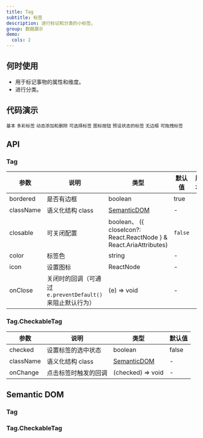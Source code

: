 ```yaml
---
title: Tag
subtitle: 标签
description: 进行标记和分类的小标签。
group: 数据展示
demo:
  cols: 2
---
```


## 何时使用

- 用于标记事物的属性和维度。
- 进行分类。

## 代码演示

<!-- prettier-ignore -->
<code src="./demo/basic.tsx">基本</code>
<code src="./demo/colorful.tsx">多彩标签</code>
<code src="./demo/control.tsx">动态添加和删除</code>
<code src="./demo/checkable.tsx">可选择标签</code>
<code src="./demo/icon.tsx">图标按钮</code>
<code src="./demo/status.tsx">预设状态的标签</code>
<code src="./demo/borderless.tsx">无边框</code>
<code src="./demo/draggable.tsx">可拖拽标签</code>

## API

### Tag

| 参数 | 说明 | 类型 | 默认值 | 版本 |
| --- | --- | --- | --- | --- |
| bordered | 是否有边框 | boolean | true |  |
| className | 语义化结构 class | [SemanticDOM](#tag-1) | - |  |
| closable | 可关闭配置 | boolean、 ({ closeIcon?: React.ReactNode } & React.AriaAttributes) | `false` |  |
| color | 标签色 | string | - |  |
| icon | 设置图标 | ReactNode | - |  |
| onClose | 关闭时的回调（可通过 `e.preventDefault()` 来阻止默认行为） | (e) => void | - |  |

### Tag.CheckableTag

| 参数      | 说明                 | 类型                              | 默认值 |
| --------- | -------------------- | --------------------------------- | ------ |
| checked   | 设置标签的选中状态   | boolean                           | false  |
| className | 语义化结构 class     | [SemanticDOM](#tagcheckabletag-1) | -      |
| onChange  | 点击标签时触发的回调 | (checked) => void                 | -      |

## Semantic DOM

### Tag

<code src="./demo/_semantic_basic.tsx" simplify></code>

### Tag.CheckableTag

<code src="./demo/_semantic_checkable.tsx" simplify></code>
